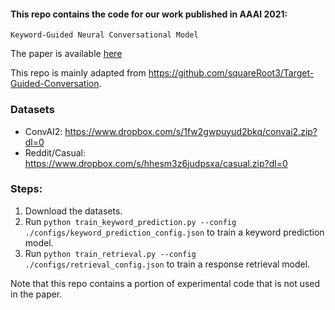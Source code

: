 
#### This repo contains the code for our work published in AAAI 2021: 

`Keyword-Guided Neural Conversational Model`

The paper is available [here](https://arxiv.org/abs/2012.08383)

This repo is mainly adapted from https://github.com/squareRoot3/Target-Guided-Conversation.

### Datasets
- ConvAI2: https://www.dropbox.com/s/1fw2gwpuyud2bkq/convai2.zip?dl=0
- Reddit/Casual: https://www.dropbox.com/s/hhesm3z6judpsxa/casual.zip?dl=0

### Steps:
1. Download the datasets.
2. Run `python train_keyword_prediction.py --config ./configs/keyword_prediction_config.json` to train a keyword prediction model.
3. Run `python train_retrieval.py --config ./configs/retrieval_config.json` to train a response retrieval model.

Note that this repo contains a portion of experimental code that is not used in the paper. 
